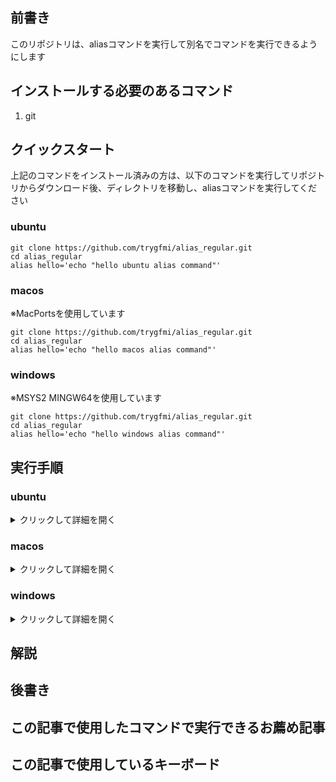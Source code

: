<h2 class="wp-block-heading">前書き</h2>
<p>このリポジトリは、aliasコマンドを実行して別名でコマンドを実行できるようにします</p>
<h2 class="wp-block-heading">インストールする必要のあるコマンド</h2>
<ol class="wp-block-list">
<li>git</li>
</ol>
<h2 class="wp-block-heading">クイックスタート</h2>
<p>上記のコマンドをインストール済みの方は、以下のコマンドを実行してリポジトリからダウンロード後、ディレクトリを移動し、aliasコマンドを実行してください</p>
<h3 class="wp-block-heading">ubuntu</h3>
<pre class="wp-block-code has-24292-eff-color has-text-color has-1-125-rem-font-size"><code>git clone https://github.com/trygfmi/alias_regular.git
cd alias_regular
alias hello='echo "hello ubuntu alias command"'</code></pre>
<h3 class="wp-block-heading">macos</h3>
<p>※MacPortsを使用しています</p>
<pre class="wp-block-code has-24292-eff-color has-text-color has-1-125-rem-font-size"><code>git clone https://github.com/trygfmi/alias_regular.git
cd alias_regular
alias hello='echo "hello macos alias command"'</code></pre>
<h3 class="wp-block-heading">windows</h3>
<p>※MSYS2 MINGW64を使用しています</p>
<pre class="wp-block-code has-24292-eff-color has-text-color has-1-125-rem-font-size"><code>git clone https://github.com/trygfmi/alias_regular.git
cd alias_regular
alias hello='echo "hello windows alias command"'</code></pre>
<h2 class="wp-block-heading">実行手順</h2>
<h3 class="wp-block-heading">ubuntu</h3>
<details class="wp-block-details"><summary>クリックして詳細を開く</summary>
<h4 class="wp-block-heading">事前確認</h4>
<p>以下のコマンドを端末に打ち込んでcommand not foundが出なければokです</p>
<pre class="wp-block-code has-24292-eff-color has-text-color has-1-125-rem-font-size"><code>git --version</code></pre>
<h4 class="wp-block-heading">preinstall</h4>
<p>command not foundが出たコマンドを以下のコマンドでインストールしてください</p>
<pre class="wp-block-code has-24292-eff-color has-text-color has-1-125-rem-font-size"><code>sudo apt install git</code></pre>
<h4 class="wp-block-heading">コマンド</h4>
<p>以下のコマンドを実行することで詳細のコマンド群を自動で実行してくれます</p>
<pre class="wp-block-code has-24292-eff-color has-text-color has-1-125-rem-font-size"><code>git clone https://github.com/trygfmi/alias_regular.git
cd alias_regular
alias hello='echo "hello ubuntu alias command"'
hello</code></pre>
<details class="wp-block-details"><summary>helloコマンドの詳細</summary>
<pre class="wp-block-code has-24292-eff-color has-text-color has-1-125-rem-font-size"><code>echo "hello ubuntu alias command"</code></pre>
</details>
</details>
<h3 class="wp-block-heading">macos</h3>
<details class="wp-block-details"><summary>クリックして詳細を開く</summary>
<h4 class="wp-block-heading">事前確認</h4>
<p>以下のコマンドをターミナルに打ち込んでcommand not foundが出なければokです</p>
<pre class="wp-block-code has-24292-eff-color has-text-color has-1-125-rem-font-size"><code>source ~/bashrc_folder/macports_alias
git --version</code></pre>
<p>※macosはMacPortsパッケージマネージャを使用してコマンドを管理します。もしインストールしていない方は以下のリンクからMacPortsのインストール手順をご覧ください</p>
<p>またコマンドに別名を設定して既存の環境と競合しないでコマンドを呼び出せるようにします。</p>
<p>初めてこのブログを利用する方は、以下の2つの記事を参考に環境構築してください</p>
<figure class="wp-block-embed is-type-wp-embed is-provider-todo wp-block-embed-todo"><div class="wp-block-embed__wrapper">
https://ss523971.stars.ne.jp/todo/2025/10/02/macports%e3%82%92%e3%82%a4%e3%83%b3%e3%82%b9%e3%83%88%e3%83%bc%e3%83%ab%e3%81%99%e3%82%8b%e3%81%be%e3%81%a7%e3%81%ae%e6%89%8b%e9%a0%86/
</div></figure>
<figure class="wp-block-embed is-type-wp-embed is-provider-todo wp-block-embed-todo"><div class="wp-block-embed__wrapper">
https://ss523971.stars.ne.jp/todo/2025/10/03/macports%e3%81%a7%e3%82%a4%e3%83%b3%e3%82%b9%e3%83%88%e3%83%bc%e3%83%ab%e3%81%97%e3%81%9f%e3%82%b3%e3%83%9e%e3%83%b3%e3%83%89%e3%81%ae%e3%82%a8%e3%82%a4%e3%83%aa%e3%82%a2%e3%82%b9%e8%a8%ad%e5%ae%9a/
</div></figure>
<h4 class="wp-block-heading">preinstall</h4>
<p>command not foundが出たコマンドを以下のコマンドでインストールしてエイリアスを設定してください</p>
<pre class="wp-block-code has-24292-eff-color has-text-color has-1-125-rem-font-size"><code>sudo port install git
echo 'alias git="/opt/local/bin/git"' >> ~/bashrc_folder/macports_alias</code></pre>
<h4 class="wp-block-heading">コマンド</h4>
<p>以下のコマンドを実行することで詳細のコマンド群を自動で実行してくれます</p>
<pre class="wp-block-code has-24292-eff-color has-text-color has-1-125-rem-font-size"><code>source ~/bashrc_folder/macports_alias
git clone https://github.com/trygfmi/alias_regular.git
cd alias_regular
alias hello='echo "hello macos alias command"'
hello</code></pre>
<details class="wp-block-details"><summary>helloコマンドの詳細</summary>
<pre class="wp-block-code has-24292-eff-color has-text-color has-1-125-rem-font-size"><code>echo "hello macos alias command"  </code></pre>
</details>
</details>
<h3 class="wp-block-heading">windows</h3>
<details class="wp-block-details"><summary>クリックして詳細を開く</summary>
<h4 class="wp-block-heading">事前確認</h4>
<p>以下のコマンドをMSYS2 MINGW64に打ち込んでcommand not foundが出なければokです</p>
<pre class="wp-block-code has-24292-eff-color has-text-color has-1-125-rem-font-size"><code>git --version</code></pre>
<p>※windowsはMSYS2 MINGW64で確認しています。もしインストールしていない方は以下のリンクからmsys2のインストール手順をご覧ください</p>
<figure class="wp-block-embed is-type-wp-embed is-provider-todo wp-block-embed-todo"><div class="wp-block-embed__wrapper">
https://ss523971.stars.ne.jp/todo/2025/10/02/windows-msys2%e3%82%92%e3%82%a4%e3%83%b3%e3%82%b9%e3%83%88%e3%83%bc%e3%83%ab%e3%81%99%e3%82%8b%e3%81%be%e3%81%a7%e3%81%ae%e6%89%8b%e9%a0%86/
</div></figure>
<h4 class="wp-block-heading"><strong>preinstall</strong></h4>
<p>command not foundが出たコマンドを以下のコマンドでインストールしてください</p>
<pre class="wp-block-code has-24292-eff-color has-text-color has-1-125-rem-font-size"><code>pacman --sync git</code></pre>
<h4 class="wp-block-heading"><strong>コマンド</strong></h4>
<p>以下のコマンドを実行することで詳細のコマンド群を自動で実行してくれます</p>
<pre class="wp-block-code has-24292-eff-color has-text-color has-1-125-rem-font-size"><code>git clone https://github.com/trygfmi/alias_regular.git
cd alias_regular
alias hello='echo "hello windows alias command"'
hello</code></pre>
<details class="wp-block-details"><summary>helloコマンドの詳細</summary>
<pre class="wp-block-code has-1-125-rem-font-size"><code>echo "hello windows alias command" </code></pre>
</details>
</details>
<h2 class="wp-block-heading">解説</h2>
<p></p>
<h2 class="wp-block-heading">後書き</h2>
<h2 class="wp-block-heading">この記事で使用したコマンドで実行できるお薦め記事</h2>
<h2 class="wp-block-heading">この記事で使用しているキーボード</h2>
<p></p>
<p></p>
